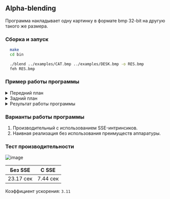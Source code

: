 ## Alpha-blending 

Программа накладывает одну картинку в формате bmp 32-bit на другую такого же размера.

### Сборка и запуск 

```bash
  make 
  cd bin
  
  ./blend ../examples/CAT.bmp ../examples/DESK.bmp -o RES.bmp
  feh RES.bmp
```

### Пример работы программы

<details>
<summary>Передний план</summary>
<img src="https://github.com/Shishqa/MIPT_2sem_Assembly/blob/dev/20_C/04_Alpha-blending/example/CAT.bmp" width="500">
</details>


<details>
<summary>Задний план</summary>
<img src="https://github.com/Shishqa/MIPT_2sem_Assembly/blob/dev/20_C/04_Alpha-blending/example/DESK.bmp" width="500">
</details>

<details>
<summary>Результат работы программы</summary>
<img src="https://github.com/Shishqa/MIPT_2sem_Assembly/blob/dev/20_C/04_Alpha-blending/example/RES.bmp" width="500">
</details>

### Варианты работы программы

1. Производительный с использованием SSE-интринсиков.
2. Наивная реализация без использования преимуществ аппаратуры.

### Тест производительности

![image](https://user-images.githubusercontent.com/53887365/82736275-9ae80f00-9d52-11ea-9ae4-1a68ed8f23c2.png)

| Без SSE   | С SSE    |
| --------- | -------- |
| 23.17 сек | 7.44 сек |

Коэффициент ускорения: `3.11`


